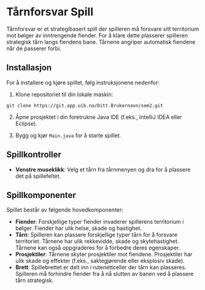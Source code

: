 # Tårnforsvar Spill

Tårnforsvar er et strategibasert spill der spilleren må forsvare sitt territorium mot bølger av inntrengende fiender. For å klare dette plasserer spilleren strategisk tårn langs fiendens bane. Tårnene angriper automatisk fiendene når de passerer forbi.

## Installasjon

For å installere og kjøre spillet, følg instruksjonene nedenfor:

1. Klone repositoriet til din lokale maskin:
```
git clone https://git.app.uib.no/Ditt.Brukernavn/sem2.git
```

2. Åpne prosjektet i din foretrukne Java IDE (f.eks., IntelliJ IDEA eller Eclipse).

3. Bygg og kjør `Main.java` for å starte spillet.

## Spillkontroller

- **Venstre museklikk**: Velg et tårn fra tårnmenyen og dra for å plassere det på spillefeltet.

## Spillkomponenter

Spillet består av følgende hovedkomponenter:

- **Fiender**: Forskjellige typer fiender invaderer spillerens territorium i bølger. Fiender har ulik helse, skade og hastighet.
- **Tårn**: Spilleren kan plassere forskjellige typer tårn for å forsvare territoriet. Tårnene har ulik rekkevidde, skade og skytehastighet. Tårnene kan også oppgraderes for å forbedre deres egenskaper.
- **Prosjektiler**: Tårnene skyter prosjektiler mot fiendene. Prosjektiler har ulik skade og effekter (f.eks., saktegjørende eller eksplosiv skade).
- **Brett**: Spillebrettet er delt inn i rutenettceller der tårn kan plasseres. Spilleren må forhindre fiender fra å nå slutten av banen ved å plassere tårn strategisk.
